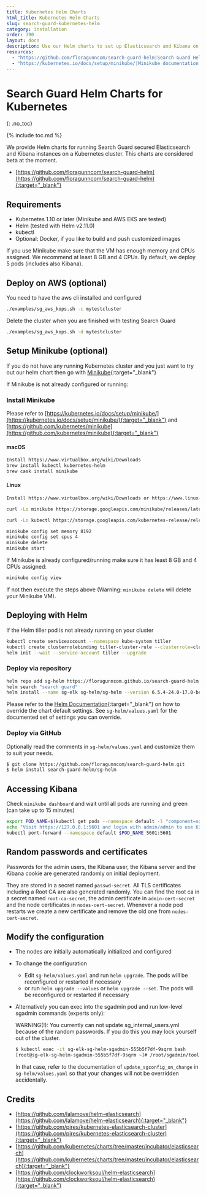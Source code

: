 ```yaml
---
title: Kubernetes Helm Charts
html_title: Kubernetes Helm Charts
slug: search-guard-kubernetes-helm
category: installation
order: 390
layout: docs
description: Use our Helm charts to set up Elasticsearch and Kibana on a Kubernetes cluster, secured by Search Guard.
resources:
  - "https://github.com/floragunncom/search-guard-helm|Search Guard Helm charts (github)"
  - "https://kubernetes.io/docs/setup/minikube/|Minikube documentation (website)"
---
```

<!---
Copyright 2018 floragunn GmbH
-->

# Search Guard Helm Charts for Kubernetes
{: .no_toc}

{% include toc.md %}

We provide Helm charts for running Search Guard secured Elasticsearch and Kibana instances on a Kubernetes cluster. This charts are considered beta at the moment.

* [https://github.com/floragunncom/search-guard-helm](https://github.com/floragunncom/search-guard-helm){:target="_blank"}

## Requirements

* Kubernetes 1.10 or later (Minikube and AWS EKS are tested)
* Helm (tested with Helm v2.11.0)
* kubectl
* Optional: Docker, if you like to build and push customized images 

If you use Minikube make sure that the VM has enough memory and CPUs assigned.
We recommend at least 8 GB and 4 CPUs. By default, we deploy 5 pods (includes also Kibana).

## Deploy on AWS (optional)

You need to have the aws cli installed and configured

```bash
./examples/sg_aws_kops.sh -c mytestcluster
```

Delete the cluster when you are finished with testing Search Guard

```bash
./examples/sg_aws_kops.sh -d mytestcluster
```

## Setup Minikube (optional)

If you do not have any running Kubernetes cluster and you just want to try out our helm chart then
go with [Minikube](https://kubernetes.io/docs/setup/minikube/){:target="_blank"}

If Minikube is not already configured or running:

### Install Minikube

Please refer to [https://kubernetes.io/docs/setup/minikube/](https://kubernetes.io/docs/setup/minikube/){:target="_blank"} and [https://github.com/kubernetes/minikube](https://github.com/kubernetes/minikube){:target="_blank"}

#### macOS

```bash
Install https://www.virtualbox.org/wiki/Downloads
brew install kubectl kubernetes-helm
brew cask install minikube
```

#### Linux

```bash
Install https://www.virtualbox.org/wiki/Downloads or https://www.linux-kvm.org/page/Main_Page

curl -Lo minikube https://storage.googleapis.com/minikube/releases/latest/minikube-linux-amd64 && chmod +x minikube && sudo cp minikube /usr/local/bin/ && rm minikube

curl -Lo kubectl https://storage.googleapis.com/kubernetes-release/release/$(curl -s https://storage.googleapis.com/kubernetes-release/release/stable.txt)/bin/linux/amd64/kubectl && chmod +x kubectl && sudo cp kubectl /usr/local/bin/ && rm kubectl
```

```bash
minikube config set memory 8192
minikube config set cpus 4
minikube delete
minikube start
```

If Minikube is already configured/running make sure it has least 8 GB and 4 CPUs assigned:

```bash
minikube config view
```

If not then execute the steps above (Warning: `minikube delete` will delete your Minikube VM).

## Deploying with Helm

If the Helm tiller pod is not already running on your cluster

```bash
kubectl create serviceaccount --namespace kube-system tiller
kubectl create clusterrolebinding tiller-cluster-rule --clusterrole=cluster-admin --serviceaccount=kube-system:tiller
helm init --wait --service-account tiller --upgrade
```

### Deploy via repository

```bash
helm repo add sg-helm https://floragunncom.github.io/search-guard-helm
helm search "search guard"
helm install --name sg-elk sg-helm/sg-helm --version 6.5.4-24.0-17.0-beta3
```
Please refer to the [Helm Documentation](https://github.com/helm/helm/blob/master/docs/helm/helm_install.md){:target="_blank"} on how to override the chart default
settings. See `sg-helm/values.yaml` for the documented set of settings you can override.

### Deploy via GitHub

Optionally read the comments in `sg-helm/values.yaml` and customize them to suit your needs.

```bash
$ git clone https://github.com/floragunncom/search-guard-helm.git
$ helm install search-guard-helm/sg-helm
```

## Accessing Kibana

Check `minikube dashboard` and wait until all pods are running and green (can take up to 15 minutes)

```bash
export POD_NAME=$(kubectl get pods --namespace default -l "component=sg-elk-sg-helm,role=kibana" -o jsonpath="{.items[0].metadata.name}")
echo "Visit https://127.0.0.1:5601 and login with admin/admin to use Kibana"
kubectl port-forward --namespace default $POD_NAME 5601:5601
```

## Random passwords and certificates

Passwords for the admin users, the Kibana user, the Kibana server and the Kibana cookie are generated randomly on initial deployment.

They are stored in a secret named `passwd-secret`. All TLS certificates including a Root CA are also generated randomly. You can find the root ca in a secret named `root-ca-secret`, the admin certificate in `admin-cert-secret` and the node certificates in `nodes-cert-secret`. Whenever a node pod restarts we create a new certificate and remove the old one from `nodes-cert-secret`.


## Modify the configuration

* The nodes are initially automatically initialized and configured
* To change the configuration 
  * Edit `sg-helm/values.yaml` and run `helm upgrade`. The pods will be reconfigured or restarted if necessary
  * or run `helm upgrade --values` or `helm upgrade --set`. The pods will be reconfigured or restarted if necessary
* Alternatively you can exec into the sgadmin pod and run low-level sgadmin commands (experts only):

  WARNING(!): You currently can not update sg_internal_users.yml because of the random passwords. If you do this you may lock yourself out of the cluster.

  ```bash
  $ kubectl exec -it sg-elk-sg-helm-sgadmin-555b5f7df-9sqrm bash
  [root@sg-elk-sg-helm-sgadmin-555b5f7df-9sqrm ~]# /root/sgadmin/tools/sgadmin.sh -h $DISCOVERY_SERVICE -si -icl -key /root/sgcerts/key.pem -cert /root/sgcerts/crt.pem -cacert /root/sgcerts/root-ca.pem
  ```

  In that case, refer to the documentation of `update_sgconfig_on_change` in `sg-helm/values.yaml` so that your changes will not be overridden accidentally.

## Credits

* [https://github.com/lalamove/helm-elasticsearch](https://github.com/lalamove/helm-elasticsearch){:target="_blank"}
* [https://github.com/pires/kubernetes-elasticsearch-cluster](https://github.com/pires/kubernetes-elasticsearch-cluster){:target="_blank"}
* [https://github.com/kubernetes/charts/tree/master/incubator/elasticsearch](https://github.com/kubernetes/charts/tree/master/incubator/elasticsearch){:target="_blank"}
* [https://github.com/clockworksoul/helm-elasticsearch](https://github.com/clockworksoul/helm-elasticsearch){:target="_blank"}
